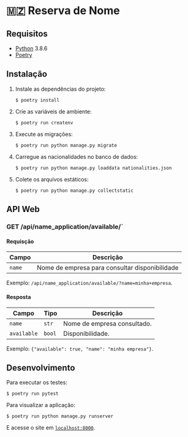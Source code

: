 # 🇲🇿 Reserva de Nome 

## Requisitos

* [Python](https://python.org) 3.8.6
* [Poetry](https://python-poetry.org)

## Instalação

1. Instale as dependências do projeto:
    ```console
    $ poetry install
    ```
1. Crie as variáveis de ambiente:
    ```console
    $ poetry run createnv
    ```
1. Execute as migrações:
    ```console
    $ poetry run python manage.py migrate
    ```
1. Carregue as nacionalidades no banco de dados:
    ```console
    $ poetry run python manage.py loaddata nationalities.json
    ```
1. Colete os arquivos estáticos:
    ```console
    $ poetry run python manage.py collectstatic
    ```

## API Web

### GET /api/name_application/available/`

#### Requisção

| Campo  | Descrição                                      |
| ------ | ---------------------------------------------- |
| `name` | Nome de empresa para consultar disponibilidade |

Exemplo: `/api/name_application/available/?name=minha+empresa`.

#### Resposta

| Campo       | Tipo   | Descrição                   |
| ----------- | ------ | --------------------------- |
| `name`      | `str`  | Nome de empresa consultado. |
| `available` | `bool` | Disponibilidade.            |

Exemplo: `{"available": true, "name": "minha empresa"}`.

## Desenvolvimento

Para executar os testes:
```console
$ poetry run pytest
```

Para visualizar a aplicação:

```console
$ poetry run python manage.py runserver
```
E acesse o site em [`localhost:8000`](http://localhost:8000).